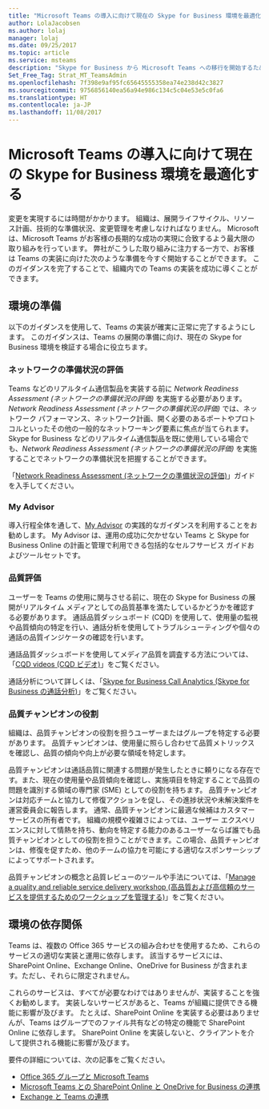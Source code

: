 ```yaml
---
title: "Microsoft Teams の導入に向けて現在の Skype for Business 環境を最適化する"
author: LolaJacobsen
ms.author: lolaj
manager: lolaj
ms.date: 09/25/2017
ms.topic: article
ms.service: msteams
description: "Skype for Business から Microsoft Teams への移行を開始するためのガイダンス"
Set_Free_Tag: Strat_MT_TeamsAdmin
ms.openlocfilehash: 7f398e9af95fc65645555358ea74e238d42c3827
ms.sourcegitcommit: 9756856140ea56a94e986c134c5c04e53e5c0fa6
ms.translationtype: HT
ms.contentlocale: ja-JP
ms.lasthandoff: 11/08/2017
---
```

<a name="optimize-your-current-skype-for-business-environment-for-microsoft-teams"></a>Microsoft Teams の導入に向けて現在の Skype for Business 環境を最適化する
==============================================================

変更を実現するには時間がかかります。 組織は、展開ライフサイクル、リソース計画、技術的な準備状況、変更管理を考慮しなければなりません。 Microsoft は、Microsoft Teams がお客様の長期的な成功の実現に合致するよう最大限の取り組みを行っています。 弊社がこうした取り組みに注力する一方で、お客様は Teams の実装に向けた次のような準備を今すぐ開始することができます。 このガイダンスを完了することで、組織内での Teams の実装を成功に導くことができます。

## <a name="environmental-readiness"></a>環境の準備


以下のガイダンスを使用して、Teams の実装が確実に正常に完了するようにします。 このガイダンスは、Teams の展開の準備に向け、現在の Skype for Business 環境を検証する場合に役立ちます。   


### <a name="network-readiness-assessment"></a>ネットワークの準備状況の評価


Teams などのリアルタイム通信製品を実装する前に *Network Readiness Assessment (ネットワークの準備状況の評価)* を実施する必要があります。 *Network Readiness Assessment (ネットワークの準備状況の評価)* では、ネットワーク パフォーマンス、ネットワーク計画、開く必要のあるポートやプロトコルといったその他の一般的なネットワーキング要素に焦点が当てられます。 Skype for Business などのリアルタイム通信製品を既に使用している場合でも、*Network Readiness Assessment (ネットワークの準備状況の評価)* を実施することでネットワークの準備状況を把握することができます。

「[Network Readiness Assessment (ネットワークの準備状況の評価)](https://go.microsoft.com/fwlink/?linkid=859069)」ガイドを入手してください。

### <a name="my-advisor"></a>My Advisor


導入行程全体を通して、[My Advisor](http://aka.ms/myadvisor) の実践的なガイダンスを利用することをお勧めします。 My Advisor は、運用の成功に欠かせない Teams と Skype for Business Online の計画と管理で利用できる包括的なセルフサービス ガイドおよびツールセットです。


### <a name="quality-assessment"></a>品質評価


ユーザーを Teams の使用に関与させる前に、現在の Skype for Business の展開がリアルタイム メディアとしての品質基準を満たしているかどうかを確認する必要があります。 通話品質ダッシュボード (CQD) を使用して、使用量の監視や品質傾向の特定を行い、通話分析を使用してトラブルシューティングや個々の通話の品質インジケータの確認を行います。

通話品質ダッシュボードを使用してメディア品質を調査する方法については、「[CQD videos (CQD ビデオ)](https://www.skypeoperationsframework.com/Academy?SOFTrainings=Leverage%20the%20Investigate%20Media%20Quality%20using%20CQD%20Videos)」をご覧ください。

通話分析について詳しくは、「[Skype for Business Call Analytics (Skype for Business の通話分析)](https://support.office.com/article/Set-up-Skype-for-Business-Call-Analytics-fbf7247a-84ae-46cc-9204-2c45b1c734cd)」をご覧ください。

### <a name="quality-champion-role"></a>品質チャンピオンの役割


組織は、品質チャンピオンの役割を担うユーザーまたはグループを特定する必要があります。 品質チャンピオンは、使用量に照らし合わせて品質メトリックスを確認し、品質の傾向や向上が必要な領域を特定します。

品質チャンピオンは通話品質に関連する問題が発生したときに頼りになる存在です。また、現在の使用量や品質傾向を確認し、実施項目を特定することで品質の問題を識別する領域の専門家 (SME) としての役割を持ちます。 品質チャンピオンは対応チームと協力して修復アクションを促し、その進捗状況や未解決案件を運営委員会に報告します。 通常、品質チャンピオンに最適な候補はカスタマー サービスの所有者です。 組織の規模や複雑さによっては、ユーザー エクスペリエンスに対して情熱を持ち、動向を特定する能力のあるユーザーならば誰でも品質チャンピオンとしての役割を担うことができます。この場合、品質チャンピオンは、修復を促すため、他のチームの協力を可能にする適切なスポンサーシップによってサポートされます。

品質チャンピオンの概念と品質レビューのツールや手法については、「[Manage a quality and reliable service delivery workshop (高品質および高信頼のサービスを提供するためのワークショップを管理する)](https://go.microsoft.com/fwlink/?linkid=859071)」をご覧ください。

## <a name="environmental-dependencies"></a>環境の依存関係


Teams は、複数の Office 365 サービスの組み合わせを使用するため、これらのサービスの適切な実装と運用に依存します。 該当するサービスには、SharePoint Online、Exchange Online、OneDrive for Business が含まれます。ただし、それらに限定されません。

これらのサービスは、すべてが必要なわけではありませんが、実装することを強くお勧めします。 実装しないサービスがあると、Teams が組織に提供できる機能に影響が及びます。 たとえば、SharePoint Online を実装する必要はありませんが、Teams はグループでのファイル共有などの特定の機能で SharePoint Online に依存します。 SharePoint Online を実装しないと、クライアントを介して提供される機能に影響が及びます。

要件の詳細については、次の記事をご覧ください。
- [Office 365 グループと Microsoft Teams](Office-365-groups.md)
- [Microsoft Teams との SharePoint Online と OneDrive for Business の連携](SharePoint-OneDrive-interact.md) 
- [Exchange と Teams の連携](Exchange-Teams-interact.md)



